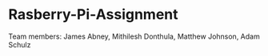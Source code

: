 # Rasberry-Pi-Assignment
Team members:
James Abney,
Mithilesh Donthula,
Matthew Johnson,
Adam Schulz
